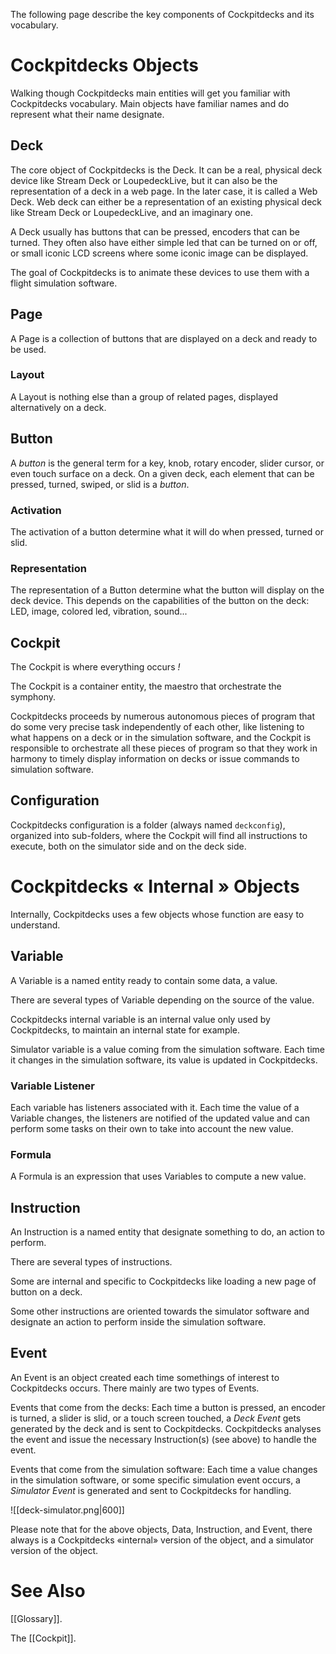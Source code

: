 The following page describe the key components of Cockpitdecks and its vocabulary.

# Cockpitdecks Objects

Walking though Cockpitdecks main entities will get you familiar with Cockpitdecks vocabulary. Main objects have familiar names and do represent what their name designate.

## Deck

The core object of Cockpitdecks is the Deck. It can be a real, physical deck device like Stream Deck or LoupedeckLive, but it can also be the representation of a deck in a web page. In the later case, it is called a Web Deck. Web deck can either be a representation of an existing physical deck like Stream Deck or LoupedeckLive, and an imaginary one.

A Deck usually has buttons that can be pressed, encoders that can be turned. They often also have either simple led that can be turned on or off, or small iconic LCD screens where some iconic image can be displayed.

The goal of Cockpitdecks is to animate these devices to use them with a flight simulation software.

## Page

A Page is a collection of buttons that are displayed on a deck and ready to be used.

### Layout

A Layout is nothing else than a group of related pages, displayed alternatively on a deck.

## Button

A *button* is the general term for a key, knob, rotary encoder, slider cursor, or even touch surface on a deck. On a given deck, each element that can be pressed, turned, swiped, or slid is a *button*.

### Activation

The activation of a button determine what it will do when pressed, turned or slid.

### Representation

The representation of a Button determine what the button will display on the deck device. This depends on the capabilities of the button on the deck: LED, image, colored led, vibration, sound...

## Cockpit

The Cockpit is where everything occurs *!*

The Cockpit is a container entity, the maestro that orchestrate the symphony.

Cockpitdecks proceeds by numerous autonomous pieces of program that do some very precise task independently of each other, like listening to what happens on a deck or in the simulation software, and the Cockpit is responsible to orchestrate all these pieces of program so that they work in harmony to timely display information on decks or issue commands to simulation software.

## Configuration

Cockpitdecks configuration is a folder (always named `deckconfig`), organized into sub-folders, where the Cockpit will find all instructions to execute, both on the simulator side and on the deck side.

# Cockpitdecks « Internal » Objects

Internally, Cockpitdecks uses a few objects whose function are easy to understand.

## Variable

A Variable is a named entity ready to contain some data, a value.

There are several types of Variable depending on the source of the value.

Cockpitdecks internal variable is an internal value only used by Cockpitdecks, to maintain an internal state for example.

Simulator variable is a value coming from the simulation software. Each time it changes in the simulation software, its value is updated in Cockpitdecks.

### Variable Listener

Each variable has listeners associated with it. Each time the value of a Variable changes, the listeners are notified of the updated value and can perform some tasks on their own to take into account the new value.

### Formula

A Formula is an expression that uses Variables to compute a new value.

## Instruction

An Instruction is a named entity that designate something to do, an action to perform.

There are several types of instructions.

Some are internal and specific to Cockpitdecks like loading a new page of button on a deck.

Some other instructions are oriented towards the simulator software and designate an action to perform inside the simulation software.

## Event

An Event is an object created each time somethings of interest to Cockpitdecks occurs. There mainly are two types of Events.

Events that come from the decks: Each time a button is pressed, an encoder is turned, a slider is slid, or a touch screen touched, a *Deck Event* gets generated by the deck and is sent to Cockpitdecks. Cockpitdecks analyses the event and issue the necessary Instruction(s) (see above) to handle the event.

Events that come from the simulation software: Each time a value changes in the simulation software, or some specific simulation event occurs, a *Simulator Event* is generated and sent to Cockpitdecks for handling.

![[deck-simulator.png|600]]

Please note that for the above objects, Data, Instruction, and Event, there always is a Cockpitdecks «internal» version of the object, and a simulator version of the object.

# See Also

[[Glossary]].

The [[Cockpit]].
